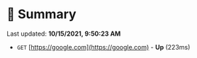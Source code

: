 # 📖 Summary
Last updated: **10/15/2021, 9:50:23 AM**

- `GET` [https://google.com](https://google.com) - **Up** (223ms)

